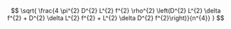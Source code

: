 $$
\sqrt{ \frac{4 \pi^{2} D^{2} L^{2} f^{2} \rho^{2} \left(D^{2} L^{2} \delta f^{2} + D^{2} \delta L^{2} f^{2} + L^{2} \delta D^{2} f^{2}\right)}{n^{4}} }
$$
